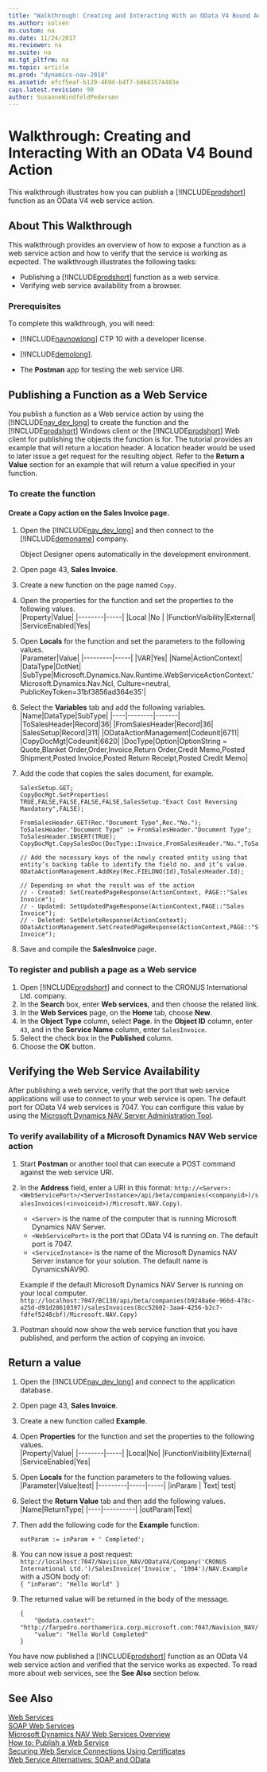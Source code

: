 ```yaml
---
title: "Walkthrough: Creating and Interacting With an OData V4 Bound Action"
ms.author: solsen
ms.custom: na
ms.date: 11/24/2017
ms.reviewer: na
ms.suite: na
ms.tgt_pltfrm: na
ms.topic: article
ms.prod: "dynamics-nav-2018"
ms.assetid: efcf5eaf-b129-469d-b4f7-b8681574483e
caps.latest.revision: 90
author: SusanneWindfeldPedersen
---
```


# Walkthrough: Creating and Interacting With an OData V4 Bound Action
This walkthrough illustrates how you can publish a [!INCLUDE[prodshort](../developer/includes/prodshort.md)] function as an OData V4 web service action. 

## About This Walkthrough  
This walkthrough provides an overview of how to expose a function as a web service action and how to verify that the service is working as expected. The walkthrough illustrates the following tasks:

-   Publishing a [!INCLUDE[prodshort](../developer/includes/prodshort.md)] function as a web service.    
-   Verifying web service availability from a browser.
  
### Prerequisites  
To complete this walkthrough, you will need:  
  
-   [!INCLUDE[navnowlong](../developer/includes/navnowlong_md.md)] CTP 10 with a developer license.  
  
-   [!INCLUDE[demolong](../developer/includes/demolong_md.md)].  
  
-   The **Postman** app for testing the web service URI.
  
## Publishing a Function as a Web Service   
You publish a function as a Web service action by using the [!INCLUDE[nav_dev_long](../developer/includes/nav_dev_long_md.md)] to create the function and the [!INCLUDE[prodshort](../developer/includes/prodshort.md)] Windows client or the [!INCLUDE[prodshort](../developer/includes/prodshort.md)] Web client for publishing the objects the function is for. The tutorial provides an example that will return a location header. A location header would be used to later issue a get request for the resulting object. Refer to the **Return a Value** section for an example that will return a value specified in your function.
  
### To create the function

#### Create a Copy action on the Sales Invoice page.

1.  Open the [!INCLUDE[nav_dev_long](../developer/includes/nav_dev_long_md.md)] and then connect to the [!INCLUDE[demoname](../developer/includes/demoname_md.md)] company.  
  
     Object Designer opens automatically in the development environment.  

2.	Open page 43, **Sales Invoice**.
3.	Create a new function on the page named `Copy`.
4.	Open the properties for the function and set the properties to the following values.  
    |Property|Value|
    |--------|-----|
    |Local   |No   |
    |FunctionVisibility|External|
    |ServiceEnabled|Yes|

5.	Open **Locals** for the function and set the parameters to the following values.  
    |Parameter|Value|
    |---------|-----|
    |VAR|Yes|
    |Name|ActionContext|
    |DataType|DotNet|
    |SubType|Microsoft.Dynamics.Nav.Runtime.WebServiceActionContext.'Microsoft.Dynamics.Nav.Ncl, Culture=neutral, PublicKeyToken=31bf3856ad364e35'|

6.	Select the **Variables** tab and add the following variables.  
    |Name|DataType|SubType|
    |----|--------|-------|
    |ToSalesHeader|Record|36|
    |FromSalesHeader|Record|36|
    |SalesSetup|Record|311|
    |ODataActionManagement|Codeunit|6711|
    |CopyDocMgt|Codeunit|6620|
    |DocType|Option|OptionString = Quote,Blanket Order,Order,Invoice,Return Order,Credit Memo,Posted Shipment,Posted Invoice,Posted Return Receipt,Posted Credit Memo|

 7.	Add the code that copies the sales document, for example.
    
    ```
    SalesSetup.GET;
    CopyDocMgt.SetProperties(
    TRUE,FALSE,FALSE,FALSE,FALSE,SalesSetup."Exact Cost Reversing Mandatory",FALSE);

    FromSalesHeader.GET(Rec."Document Type",Rec."No.");
    ToSalesHeader."Document Type" := FromSalesHeader."Document Type";
    ToSalesHeader.INSERT(TRUE);
    CopyDocMgt.CopySalesDoc(DocType::Invoice,FromSalesHeader."No.",ToSalesHeader);

    // Add the necessary keys of the newly created entity using that entity’s backing table to identify the field no. and it’s value.
    ODataActionManagement.AddKey(Rec.FIELDNO(Id),ToSalesHeader.Id);

    // Depending on what the result was of the action
    // - Created: SetCreatedPageResponse(ActionContext, PAGE::"Sales Invoice");
    // - Updated: SetUpdatedPageResponse(ActionContext,PAGE::"Sales Invoice");
    // - Deleted: SetDeleteResponse(ActionContext);
    ODataActionManagement.SetCreatedPageResponse(ActionContext,PAGE::"Sales Invoice");
    ```
8. Save and compile the **SalesInvoice** page.

### To register and publish a page as a Web service

1.	Open [!INCLUDE[prodshort](../developer/includes/prodshort.md)] and connect to the CRONUS International Ltd. company.
2.	In the **Search** box, enter **Web services**, and then choose the related link.
3.	In the **Web Services** page, on the **Home** tab, choose **New**.
4.	In the **Object Type** column, select **Page**. In the **Object ID** column, enter `43`, and in the **Service Name** column, enter `SalesInvoice`.
5.	Select the check box in the **Published** column.
6.	Choose the **OK** button.

## Verifying the Web Service Availability 
After publishing a web service, verify that the port that web service applications will use to connect to your web service is open. The default port for OData V4 web services is 7047. You can configure this value by using the [Microsoft Dynamics NAV Server Administration Tool](https://msdn.microsoft.com/en-us/library/hh165851(v=nav.90).aspx).

### To verify availability of a Microsoft Dynamics NAV Web service action

1.	Start **Postman** or another tool that can execute a POST command against the web service URI.
2.	In the **Address** field, enter a URI in this format: `http://<Server>:<WebServicePort>/<ServerInstance>/api/beta/companies(<companyid>)/salesInvoices(<invoiceid>)/Microsoft.NAV.Copy)`.  

    - `<Server>` is the name of the computer that is running Microsoft Dynamics NAV Server.
    - `<WebServicePort>` is the port that OData V4 is running on. The default port is 7047.
    - `<ServiceInstance>` is the name of the Microsoft Dynamics NAV Server instance for your solution. The default name is DynamicsNAV90.  

    Example if the default Microsoft Dynamics NAV Server is running on your local computer.
    ```http://localhost:7047/BC130/api/beta/companies(b9248a6e-966d-478c-a25d-d91d28610397)/salesInvoices(8cc52602-3aa4-4256-b2c7-fdfef5248cbf)/Microsoft.NAV.Copy) ```
3. Postman should now show the web service function that you have published, and perform the action of copying an invoice. 

## Return a value

1.	Open the [!INCLUDE[nav_dev_long](../developer/includes/nav_dev_long_md.md)] and connect to the application database.
2.	Open page 43, **Sales Invoice**.
3.	Create a new function called **Example**.
4.	Open **Properties** for the function and set the properties to the following values.  
    |Property|Value|
    |--------|-----|
    |Local|No|
    |FunctionVisibility|External|
    |ServiceEnabled|Yes|

5. Open **Locals** for the function parameters to the following values.  
    |Parameter|Value|test|
    |---------|-----|-----|
    |inParam  | Text| test|  
    <!-- check this table --> 
    
6. Select the **Return Value** tab and then add the following values.   
    |Name|ReturnType|
    |----|----------|
    |outParam|Text|
    <!-- check this table -->
        
7.	Then add the following code for the **Example** function:  

    `outParam := inParam + ' Completed';`

8.	You can now issue a post request:  
    `http://localhost:7047/Navision_NAV/ODataV4/Company('CRONUS International Ltd.')/SalesInvoice('Invoice', '1004')/NAV.Example`  
    with a JSON body of:  
    `{
	    "inParam": "Hello World"
    }`
9.	The returned value will be returned in the body of the message.  
    ```
    {
        "@odata.context": "http://farpedro.northamerica.corp.microsoft.com:7047/Navision_NAV/ODataV4/$metadata#Edm.String",
        "value": "Hello World Completed"
    }
    ```

You have now published a [!INCLUDE[prodshort](../developer/includes/prodshort.md)] function as an OData V4 web service action and verified that the service works as expected. To read more about web services, see the **See Also** section below.
  
## See Also  
 [Web Services](Web-Services.md)   
 [SOAP Web Services](SOAP-Web-Services.md)   
 [Microsoft Dynamics NAV Web Services Overview](Microsoft-Dynamics-NAV-Web-Services-Overview.md)   
 [How to: Publish a Web Service](How-to--Publish-a-Web-Service.md)  
 [Securing Web Service Connections Using Certificates](deployment/implement-security-certificates-production-environment)   
 [Web Service Alternatives: SOAP and OData](Web-Service-Alternatives:-SOAP-and-OData.md)